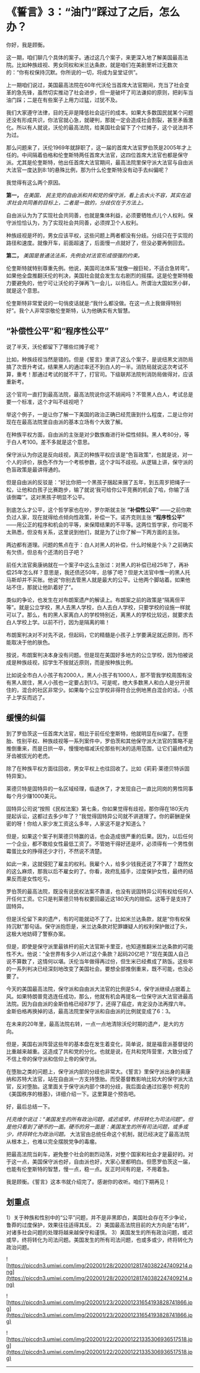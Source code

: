 # 《誓言》3：“油门”踩过了之后，怎么办？

你好，我是顾衡。

这一期，咱们聊几个具体的案子。通过这几个案子，来更深入地了解美国最高法院。比如种族歧视、男女同权和米兰达条款，就是咱们在美剧里听过无数次的：“你有权保持沉默。你所说的一切，将成为呈堂证供”。

上一期咱们说过，美国最高法院在60年代沃伦当首席大法官期间，充当了社会变革的急先锋，虽然切实推动了社会进步，但一是破坏了司法谦抑的原则，把刹车当油门踩；二是在有些案子上用力过猛，过犹不及。

我们大家遵守法律，目的无非是降低社会运行的成本。如果大多数国民就某个问题还没有形成共识，你法官就心急，就硬判，那就一定会造成社会割裂，甚至矛盾激化。所以有人就说，沃伦的最高法院，给美国社会留下了个烂摊子，这个说法并不为过。

那么问题来了，沃伦1969年就辞职了，这一届的首席大法官罗伯茨是2005年才上任的。中间隔着伯格和伦奎斯特两任首席大法官，这四位首席大法官也都是保守派。尤其是伦奎斯特，他出任首席大法官期间，最高法院里保守派大法官与自由派大法官一度达到8:1的悬殊比例，那为什么伦奎斯特没有动手去纠偏呢？

我觉得有这么两个原因。

 **第一，**  *在美国，*  *民主党的自由派和共和党的保守派，看上去水火不容，其实在追求社会共同善的目标上，二者是一致的，分歧仅在于方法上。*

自由派认为为了实现社会共同善，也就是集体利益，必须要牺牲点儿个人权利。保守派恰恰认为，为了实现社会共同善，必须捍卫个人权利。

种族歧视是坏的，男女应该平权，这些问题上两者都没有分歧。分歧只在于实现的路径和速度。就像开车，前面超速了，后面慢一点就好了，但没必要再倒回去。

 **第二，**  *美国是普通法法系，先例会对法官形成很强的约束。*

伦奎斯特就特别尊重先例。他说，美国司法体系“就像一艘巨轮，不适合急转弯”。如果他全盘推翻沃伦的判决，美国社会就会发生左右剧烈的摇摆。这是伦奎斯特极力要避免的，他宁可让沃伦的子弹再飞一会儿，以待后人。所谓治大国如烹小鲜，就是这个意思。

伦奎斯特非常爱说的一句俏皮话就是:“我什么都没做。在这一点上我做得特别好”。我个人非常崇敬伦奎斯特，认为他确实有大智慧。

## “补偿性公平”和“程序性公平”

说了半天，沃伦都留下了哪些烂摊子呢？

比如，种族歧视当然是错的。但是《誓言》里讲了这么个案子，是说纽黑文消防局搞了次晋升考试，结果黑人的通过率还不到白人的一半。消防局就说这次考试不算，重考！那通过考试的就不干了，打官司。下级联邦法院判消防局做得对，应该重新考。

这个官司一直打到最高法院，最高法院说你这不胡闹吗？不管黑人白人，考试总是要一个标准，这个才叫不歧视吧？

举这个例子，一是让你了解一下美国的政治正确已经荒唐到什么程度，二是让你对现在在最高法院里自由派的基本立场有个大致了解。

在种族平权方面，自由派的主张是对少数族裔进行补偿性倾斜。黑人考80分，等于白人考100。差不多就是这个意思。

保守派认为你这是反向歧视，真正的种族平权应该是“色盲政策”，也就是说，对一个人的评价，肤色不作为一个考核参数，这个才叫不歧视。从逻辑上讲，保守派的色盲政策是最讲得通的。

但是自由派的反驳是：“好比你把一个黑孩子捆起来捆了五年，到五周岁把绳子一松，让他和白孩子比赛跑步，输了就说‘我可给你公平竞赛的机会了哈，你输了活该倒霉’”。这对黑孩子明显不公平。

到底怎么才公平，这个哲学家也在吵，罗尔斯就主张 **“补偿性公平”** ——之前你欺负过人家，现在就得给点倾向性政策，补偿一下。诺齐克则主张 **“程序性公平”** ——用公正的程序和机会的平等，来保障结果的不平等。这两位哲学家，你可能不太熟悉，但没有关系，这里说到他们，就是为了让你了解一下两方面的主张。

两边都有道理。问题的焦点在于：白人对黑人的补偿，什么时候是个头？之前确实有欠债，但总有个还清的日子吧？

前任大法官奥康纳就在一个案子中这么主张过：对黑人的补偿已经25年了，再补偿25年怎么样？意思是，我还债还50年，总够了吧？但是大法官中惟一的黑人托马斯却并不买账。他说“你别去管黑人就是最大的公平。让他两个脚站着。如果他站不住，那就让他趴着好了”。

类似的争论，也发生在对布朗案遗产的解读上。布朗案之前的政策是“隔离但平等”。就是公立学校，黑人去黑人学校，白人去白人学校，只要学校的设施一样就可以了。那么，有的黑人家离白人的学校特别近，离黑人的学校比较远，就要求去白人学校上学。以前不行，因为是隔离的嘛！

布朗案判决对不对先不说，但起码，它的精髓是小孩子上学要满足就近原则，而不能取决于他的肤色。

按说，布朗案判决本身没有问题。但是现在美国好多地方的公立学校，因为怕被说成是种族歧视，招学生不按就近原则，而是按种族比例。

比如说全市白人小孩子有2000人，黑人小孩子有1000人，那不管我学校周围有没有黑人居住，黑人小孩也一定要占到1/3。可是呢，绝大多数黑人和白人是分开居住的，混合的社区非常少。如果每个公立学校非得符合比例地黑白混合的话，小孩子上学反而远了。

## 缓慢的纠偏

到了罗伯茨这一任首席大法官，相比于前任伦奎斯特，他就明显在纠偏了。在堕胎、性别平权、种族歧视等一系列案件中，罗伯茨和其他保守派大法官的策略不是推倒重来，而是日拱一卒，慢慢地缩减沃伦那些判决的适用范围，让它们最终成为牙齿被拔光的老虎。

除了在种族平权方面往回收，男女平权上也往回收了。比如《莉莉·莱德贝特诉固特异案》。

莱德贝特是固特异的一名区域经理，临退休了，才发现自己一直比同岗的男性同事每个月少赚1000美元。

固特异公司说“按照《民权法案》第七条，你如果觉得有歧视，那你得在180天内提起诉讼，这都过去多少年了？”我觉得固特异公司就不讲道理了。你的薪酬是保密的呀！你给人家少发工资这么多年，人家这不是才知道么？

但是，如果这个案子判莱德贝特赢的话，也会造成很严重的后果。因为，以后任何一个企业，都不敢给女性最低工资了。不管她干得好还是坏，必须得有一个男性倒霉蛋比女的挣得还少才行，不然说不清楚。

如此一来，这就侵犯了雇主的权利。我雇个人，给多少钱我还说了不算了？既然女的这么麻烦，那我以后不雇女的了。你看，政府乱插手，过度保护女性，最终的结果反而是女性吃亏。

罗伯茨的最高法院，既没有说民权法案不靠谱，也没有说固特异公司有权给任何人开任何工资。它只是判莱德贝特有权要回最近这180天内的赔偿。这等于是支持了固特异。

但是沃伦留下来的遗产，有的可能就动不了了。比如米兰达条款，就是“你有权保持沉默”那句话。保守派抱怨是，米兰达条款对犯罪嫌疑人的权利保护做过了头，这极大地妨碍了警察办案。

但是，即使是保守派里最铁杆的前大法官斯卡里亚，也知道推翻米兰达条款的可能性不大。他说：“全世界有多少人听过这个条款？起码20亿吧？”现在美国人自己说不算数了，这情何以堪。沃伦当年做得再过份，但生米已经煮成了熟饭。这些年的一系列判决已经深刻地改变了美国社会。要想全部推倒重来，既不可能，也没必要了。

今天的美国最高法院，保守派和自由派大法官的比例是5:4，保守派继续占据着上风。如果特朗普竞选连任成功，那么，他就有机会再提名一位保守派大法官进最高法院。因为自由派的金斯伯格已经87岁了，还得了癌症，肯定没办法再撑六年。金斯伯格再换掉的话，最高法院里保守派和自由派的比例就变成了6：3。

在未来的20年里，最高法院右转，一点一点地清除沃伦时期的遗产，是大的方向。

但是，美国右派阵营这些年的基本盘在发生着变化，简单说，就是福音派基督徒的比重越来越重。这造成了共和党的分化。也就是说，在共和党阵营里，大致分成了不信上帝的保守派和信仰上帝的保守派。

在堕胎之类的问题上，保守派内部的分歧也非常大。《誓言》里保守派出身的奥康纳和苏特大法官，站在自由派一方支持堕胎。而受基督教影响比较大的保守派大法官，反对堕胎。这里面关于保守派内部个体的分歧，我后面会通过拉塞尔·柯克的《美国秩序的根基》，详细介绍一下。这里算是个预告吧。

好，最后总结一下。

 *托克维尔说过：“美国发生的所有政治问题，或迟或早，终将转化为司法问题”。但是他只看到了硬币的一面。硬币的另一面是：美国发生的所有司法问题，或多或少，终将转化为政治问题。* 大法官由总统任命这个机制，就已经决定了最高法院从根本上，也难以完全摆脱党争的毒瘤。

把最高法院当刹车，避免整个社会的剧烈动荡，对整个国家和社会才是最好的。对于这一点，美国保守派也好，自由派也好，大家心里都明白。但愿罗伯茨这一届，也能有伦奎斯特的智慧，慢一点，稳一点。反正时间有的是，不用着急。

我是顾衡。《誓言》这本书就介绍完了。感谢你的收听。咱们下期再见！

## 划重点

1）关于种族和性别中的“公平”问题，并不是非黑即白，美国社会存在不少争论，鲁莽的过度保护，效果往往适得其反。
2）美国最高法院目前的大方向是“右转”，对诸多社会问题的处理将越来越保守和谨慎。
3）美国发生的所有政治问题，或迟或早，终将转化为司法问题。美国发生的所有司法问题，也或多或少，终将转化为政治问题。


![https://piccdn3.umiwi.com/img/202001/28/202001281740382247409214.png](https://piccdn3.umiwi.com/img/202001/28/202001281740382247409214.png)

![https://piccdn3.umiwi.com/img/202001/23/202001231654193828741866.jpg](https://piccdn3.umiwi.com/img/202001/23/202001231654193828741866.jpg)

![https://piccdn3.umiwi.com/img/202001/22/202001221335306936517518.jpg](https://piccdn3.umiwi.com/img/202001/22/202001221335306936517518.jpg)

---
